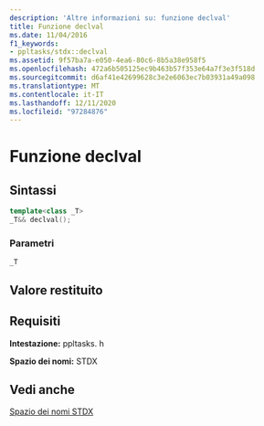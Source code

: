 ```yaml
---
description: 'Altre informazioni su: funzione declval'
title: Funzione declval
ms.date: 11/04/2016
f1_keywords:
- ppltasks/stdx::declval
ms.assetid: 9f57ba7a-e050-4ea6-80c6-8b5a38e958f5
ms.openlocfilehash: 472a6b505125ec9b463b57f353e64a7f3e3f518d
ms.sourcegitcommit: d6af41e42699628c3e2e6063ec7b03931a49a098
ms.translationtype: MT
ms.contentlocale: it-IT
ms.lasthandoff: 12/11/2020
ms.locfileid: "97284876"
---
```

# <a name="declval-function"></a>Funzione declval

## <a name="syntax"></a>Sintassi

```cpp
template<class _T>
_T&& declval();
```

### <a name="parameters"></a>Parametri

`_T`

## <a name="return-value"></a>Valore restituito

## <a name="requirements"></a>Requisiti

**Intestazione:** ppltasks. h

**Spazio dei nomi:** STDX

## <a name="see-also"></a>Vedi anche

[Spazio dei nomi STDX](stdx-namespace.md)
